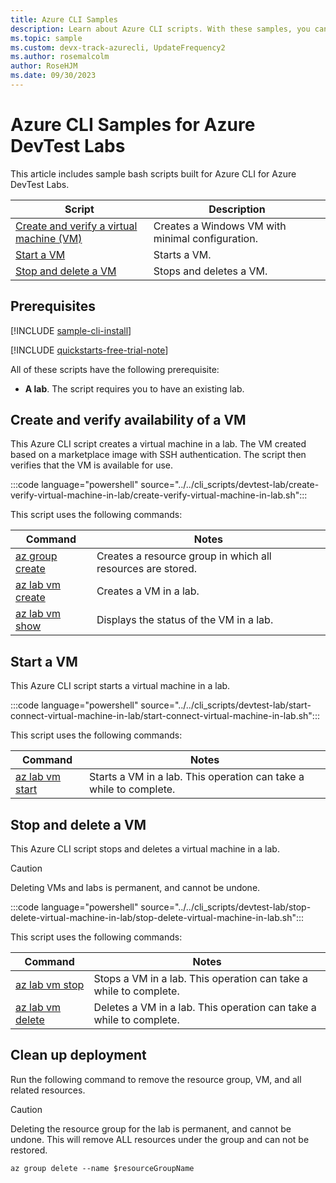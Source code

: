 ```yaml
---
title: Azure CLI Samples
description: Learn about Azure CLI scripts. With these samples, you can create a virtual machine and then start, stop, and delete it in Azure DevTest Labs.
ms.topic: sample
ms.custom: devx-track-azurecli, UpdateFrequency2
ms.author: rosemalcolm
author: RoseHJM
ms.date: 09/30/2023
---
```


# Azure CLI Samples for Azure DevTest Labs

This article includes sample bash scripts built for Azure CLI for Azure DevTest Labs.

| Script | Description |
|---|---|
| [Create and verify a virtual machine (VM)](#create-and-verify-availability-of-a-vm) | Creates a Windows VM with minimal configuration. |
| [Start a VM](#start-a-vm) | Starts a VM. |
| [Stop and delete a VM](#stop-and-delete-a-vm) | Stops and deletes a VM. |

## Prerequisites

[!INCLUDE [sample-cli-install](../../includes/sample-cli-install.md)]

[!INCLUDE [quickstarts-free-trial-note](~/reusable-content/ce-skilling/azure/includes/quickstarts-free-trial-note.md)]

All of these scripts have the following prerequisite:

- **A lab**. The script requires you to have an existing lab.

## Create and verify availability of a VM

This Azure CLI script creates a virtual machine in a lab.
The VM created based on a marketplace image with SSH authentication.
The script then verifies that the VM is available for use.

:::code language="powershell" source="../../cli_scripts/devtest-lab/create-verify-virtual-machine-in-lab/create-verify-virtual-machine-in-lab.sh":::

This script uses the following commands:

| Command | Notes |
|---|---|
| [az group create](/cli/azure/group#az-group-create) | Creates a resource group in which all resources are stored. |
| [az lab vm create](/cli/azure/lab/vm#az-lab-vm-create) | Creates a VM in a lab. |
| [az lab vm show](/cli/azure/lab/vm#az-lab-vm-show) | Displays the status of the VM in a lab. |

## Start a VM

This Azure CLI script starts a virtual machine in a lab.

:::code language="powershell" source="../../cli_scripts/devtest-lab/start-connect-virtual-machine-in-lab/start-connect-virtual-machine-in-lab.sh":::

This script uses the following commands:

| Command | Notes |
|---|---|
| [az lab vm start](/cli/azure/lab/vm#az-lab-vm-start) | Starts a VM in a lab. This operation can take a while to complete. |

## Stop and delete a VM

This Azure CLI script stops and deletes a virtual machine in a lab.

> [!CAUTION]
> Deleting VMs and labs is permanent, and cannot be undone.

:::code language="powershell" source="../../cli_scripts/devtest-lab/stop-delete-virtual-machine-in-lab/stop-delete-virtual-machine-in-lab.sh":::

This script uses the following commands:

| Command | Notes |
|---|---|
| [az lab vm stop](/cli/azure/lab/vm#az-lab-vm-stop) | Stops a VM in a lab. This operation can take a while to complete. |
| [az lab vm delete](/cli/azure/lab/vm#az-lab-vm-delete) | Deletes a VM in a lab. This operation can take a while to complete. |

## Clean up deployment

Run the following command to remove the resource group, VM, and all related resources.

> [!CAUTION]
> Deleting the resource group for the lab is permanent, and cannot be undone. This will remove ALL resources under the group and can not be restored.

```azurecli
az group delete --name $resourceGroupName
```
